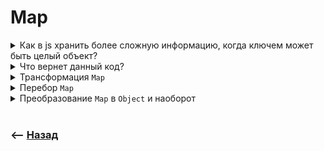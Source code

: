 # Map

<details>
<summary> Как в js хранить более сложную информацию, когда ключем может быть целый объект?</summary>

![illustration](https://raw.githubusercontent.com/webster6667/documentation/master/documentation-data/illustrations/dd-up.svg)

Для этого в `js` есть стукрута данных `map`         
&emsp;&emsp; 👆 Это коллекция позволяющая хранить данные в формате `ключ/значение`, где ключем может быть даже объект   

> Например ключем будет объект юзера, а значением объект с его корзиной

![illustration](https://raw.githubusercontent.com/webster6667/documentation/master/documentation-data/illustrations/dd-down.svg)

</details>

<details>
<summary> Что вернет данный код?</summary>

![illustration](https://raw.githubusercontent.com/webster6667/documentation/master/documentation-data/illustrations/dd-up.svg)

```javascript
const users = new Map([['name', 'den']]);

users[0];
```

<details>
<summary> ✅ Ответ</summary>

---

Ошибку, хоть данные и итерируемые, получить их по индексу нелья.   

---

</details>

![illustration](https://raw.githubusercontent.com/webster6667/documentation/master/documentation-data/illustrations/dd-down.svg)

</details>

<details>
<summary> Трансформация <code>Map</code></summary>

![illustration](https://raw.githubusercontent.com/webster6667/documentation/master/documentation-data/illustrations/dd-up.svg)

<details>
<summary> <sup>⭐</sup>❓ Проверить наличие элементов</summary>

---

```javascript
const user1 = {
    name: 'user1',
    age: '22'
}

const user1Cart = ['pizza', 'banana'];

const user2 = {
    name: 'user2',
    age: '23'
}

const user2Cart = ['cheez', 'potato'];

const users = new Map([[user1, user1Cart], [user2, user2Cart]])

console.log(users.has(user1));
```

---

</details>

<details>
<summary> <sup>⭐</sup>❓ Получить элемент по ключу</summary>

---

```javascript
const user1 = {
    name: 'user1',
    age: '22'
}

const user1Cart = ['pizza', 'banana'];

const user2 = {
    name: 'user2',
    age: '23'
}

const user2Cart = ['cheez', 'potato'];

const users = new Map([[user1, user1Cart], [user2, user2Cart]])

const getUser1Cart = users.get(user1);
console.log(getUser1Cart);
```

---

</details>

<details>
<summary> <sup>⭐</sup>❓ Записать данные по ключу</summary>

---

```javascript
const user1 = {
    name: 'user1',
    age: '22'
}

const user1Cart = ['pizza', 'banana'];

const user2 = {
    name: 'user2',
    age: '23'
}

const user2Cart = ['cheez', 'potato'];

const users = new Map([[user1, user1Cart], [user2, user2Cart]])

users.set(user1, ['meet']);

const getUser1Cart = users.get(user1);
console.log(getUser1Cart);
```

---


</details>

<details>
<summary> <sup>⭐</sup>❓ Удалить данные по ключу</summary>

---

```javascript
const user1 = {
    name: 'user1',
    age: '22'
}

const user1Cart = ['pizza', 'banana'];

const user2 = {
    name: 'user2',
    age: '23'
}

const user2Cart = ['cheez', 'potato'];

const users = new Map([[user1, user1Cart], [user2, user2Cart]])

users.delete(user1);

const getUser1Cart = users.get(user1);
console.log(getUser1Cart);
```

---

</details>

<details>
<summary> <sup>⭐</sup>❓ Отчистить коллекцию</summary>

---

```javascript
const user1 = {
    name: 'user1',
    age: '22'
}

const user1Cart = ['pizza', 'banana'];

const user2 = {
    name: 'user2',
    age: '23'
}

const user2Cart = ['cheez', 'potato'];

const users = new Map([[user1, user1Cart], [user2, user2Cart]])

users.clear();

console.log(users);
```

---

</details>

<details>
<summary> <sup>⭐</sup>❓ Получить размер коллекции?</summary>

---

Для этого есть свойство `size`

---

</details>

![illustration](https://raw.githubusercontent.com/webster6667/documentation/master/documentation-data/illustrations/dd-down.svg)

</details>

<details>
<summary> Перебор <code>Map</code></summary>

![illustration](https://raw.githubusercontent.com/webster6667/documentation/master/documentation-data/illustrations/dd-up.svg)

🎯 `for of`    
```javascript
const users = new Map([['queryKey123', 'data1'], ['queryKey124', 'data2']])

for (let value of users.values()) {
    
}

for (let key of users.keys()) {

}

for (let [key, value] of users) {
    console.log(key, value);
}
``` 

🎯 `forEach`       
```javascript
const users = new Map([['queryKey123', 'data1'], ['queryKey124', 'data2']])

users.forEach((key, value) => {
    console.log(key, value);
})
```

![illustration](https://raw.githubusercontent.com/webster6667/documentation/master/documentation-data/illustrations/dd-down.svg)

</details>

<details>
<summary> Преобразование <code>Map</code> в <code>Object</code> и наоборот</summary>

![illustration](https://raw.githubusercontent.com/webster6667/documentation/master/documentation-data/illustrations/dd-up.svg)

```javascript
const user = {
    name: 'User1',
    age: 22
}

const map = new Map(Object.entries(user))

const obj = Object.fromEntries(map);

console.log(obj);
```

![illustration](https://raw.githubusercontent.com/webster6667/documentation/master/documentation-data/illustrations/dd-down.svg)

</details>

<br>

### ⟵ **<a href="../../readme.md">Назад</a>**